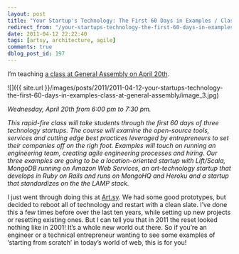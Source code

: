 ```yaml
---
layout: post
title: "Your Startup's Technology: The First 60 Days in Examples / Class at General Assembly"
redirect_from: "/your-startups-technology-the-first-60-days-in-examples-class-at-general-assembly/"
date: 2011-04-12 22:22:40
tags: [artsy, architecture, agile]
comments: true
dblog_post_id: 197
---
```

I’m teaching [a class at General Assembly on April 20th](https://yourtechnology.eventbrite.com).

![]({{ site.url }}/images/posts/2011/2011-04-12-your-startups-technology-the-first-60-days-in-examples-class-at-general-assembly/image_3.jpg)

_Wednesday, April 20th from 6:00 pm to 7:30 pm._

_This rapid-fire class will take students through the first 60 days of three technology startups. The course will examine the open-source tools, services and cutting edge best practices leveraged by entrepreneurs to set their companies off on the righ foot. Examples will touch on running an engineering team, creating agile engineering processes and hiring. Our three examples are going to be a location-oriented startup with Lift/Scala, MongoDB running on Amazon Web Services, an art-technology startup that develops in Ruby on Rails and runs on MongoHQ and Heroku and a startup that standardizes on the the LAMP stack._

I just went through doing this at [Art.sy](https://artsy.net). We had some good prototypes, but decided to reboot all of technology and restart with a clean slate. I’ve done this a few times before over the last ten years, while setting up new projects or resetting existing ones. But I can tell you that in 2011 the reset looked nothing like in 2001! It’s a whole new world out there. So if you’re an engineer or a technical entrepreneur wanting to see some examples of ‘starting from scratch’ in today’s world of web, this is for you!
